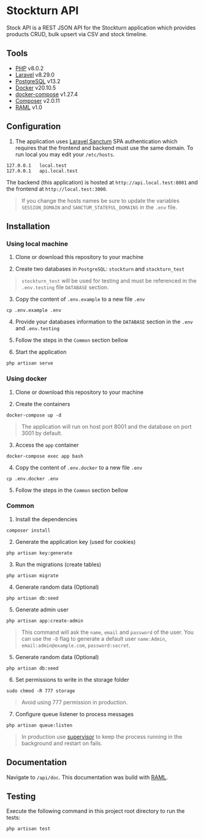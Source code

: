 # Stockturn API

Stock API is a  REST JSON API for the Stockturn application which provides products CRUD, bulk upsert via CSV and stock timeline.

## Tools
* [PHP](https://www.php.net/) v8.0.2
* [Laravel](https://laravel.com/) v8.29.0
* [PostgreSQL](https://www.postgresql.org/) v13.2
* [Docker](https://www.docker.com/) v20.10.5
* [docker-compose](https://docs.docker.com/compose/) v1.27.4
* [Composer](https://getcomposer.org/) v2.0.11
* [RAML](https://raml.org/) v1.0

## Configuration

1. The application uses [Laravel Sanctum](https://laravel.com/docs/8.x/sanctum) SPA authentication which requires that the frontend and backend must use the same domain. To run local you may edit your `/etc/hosts`.

```console
127.0.0.1   local.test
127.0.0.1   api.local.test
```

The backend (this application) is hosted at `http://api.local.test:8001` and the frontend at `http://local.test:3000`.

> If you change the hosts names be sure to update the variables `SESSION_DOMAIN` and `SANCTUM_STATEFUL_DOMAINS` in the `.env` file.

## Installation

### Using local machine

1. Clone or download this repository to your machine

2. Create two databases in `PostgreSQL`: `stockturn` and `stockturn_test`

> `stockturn_test` will be used for testing and must be referenced in the `.env.testing` file `DATABASE` section.

3. Copy the content of `.env.example` to a new file `.env`

```console
cp .env.example .env
```

4. Provide your databases information to the `DATABASE` section in the `.env` and `.env.testing`

5. Follow the steps in the `Common` section bellow

6. Start the application

```console
php artisan serve
```

### Using docker

1. Clone or download this repository to your machine

2. Create the containers

```console
docker-compose up -d
```

> The application will run on host port 8001 and the database on port 3001 by default.

3. Access the `app` container

```console
docker-compose exec app bash
```

4. Copy the content of `.env.docker` to a new file `.env`

```console
cp .env.docker .env
```

5. Follow the steps in the `Common` section bellow

### Common

1. Install the dependencies

```console
composer install
```

2. Generate the application key (used for cookies)

```console
php artisan key:generate
```

3. Run the migrations (create tables)

```console
php artisan migrate
```

4. Generate random data (Optional)

```console
php artisan db:seed
```

5. Generate admin user

```console
php artisan app:create-admin
```

> This command will ask the `name`, `email` and `password` of the user. You can use the `-D` flag to generate a default user `name:Admin`, `email:admin@example.com`, `password:secret`.

5. Generate random data (Optional)

```console
php artisan db:seed
```

6. Set permissions to write in the storage folder

```console
sudo chmod -R 777 storage
```

> Avoid using 777 permission in production.

7. Configure queue listener to process messages

```console
php artisan queue:listen
```

> In production use [supervisor](https://laravel.com/docs/8.x/queues#supervisor-configuration) to keep the process running in the background and restart on fails.

## Documentation

Navigate to `/api/doc`. This documentation was build with [RAML](https://raml.org/).

## Testing

Execute the following command in this project root directory to run the tests:

```console
php artisan test
```

